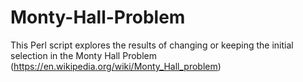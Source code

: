 # Monty-Hall-Problem
This Perl script explores the results of changing or keeping the initial selection in the Monty Hall Problem (https://en.wikipedia.org/wiki/Monty_Hall_problem)
